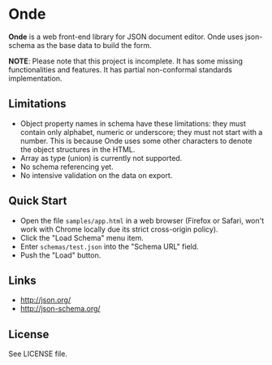 Onde
====

**Onde** is a web front-end library for JSON document editor. Onde uses 
json-schema as the base data to build the form.

**NOTE**: Please note that this project is incomplete. It has some missing 
functionalities and features. It has partial non-conformal standards implementation.


Limitations
-----------

* Object property names in schema have these limitations: 
  they must contain only alphabet, numeric or underscore; they must not start 
  with a number. This is because Onde uses some other characters to denote the 
  object structures in the HTML.
* Array as type (union) is currently not supported.
* No schema referencing yet.
* No intensive validation on the data on export.


Quick Start
-----------

- Open the file `samples/app.html` in a web browser (Firefox or Safari, 
  won't work with Chrome locally due its strict cross-origin policy).
- Click the "Load Schema" menu item.
- Enter `schemas/test.json` into the "Schema URL" field.
- Push the "Load" button.


Links
-----

- http://json.org/
- http://json-schema.org/


License
-------

See LICENSE file.

